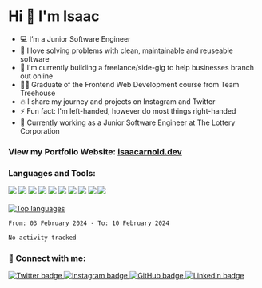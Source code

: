 <!--
**IsaacArnold/IsaacArnold** is a ✨ _special_ ✨ repository because its `README.md` (this file) appears on your GitHub profile.

Here are some ideas to get you started:

- 🔭 I’m currently working on ...
- 🌱 I’m currently learning ...
- 👯 I’m looking to collaborate on ...
- 🤔 I’m looking for help with ...
- 💬 Ask me about ...
- 📫 How to reach me: ...
- 😄 Pronouns: ...
- ⚡ Fun fact: ...
-->
<div align="left">
<h1>Hi 👋 I'm Isaac</h1>
  <ul align="left" >
    <li align="left">💻  I’m a Junior Software Engineer</li>
    <li align="left">🧱  I love solving problems with clean, maintainable and reuseable software</li>
    <li align="left">🌱  I'm currently building a freelance/side-gig to help businesses branch out online</li>
    <li align="left">👨‍🎓  Graduate of the Frontend Web Development course from Team Treehouse</li>
    <li align="left">🔥  I share my journey and projects on Instagram and Twitter</li>
    <li align="left">⚡  Fun fact: I'm left-handed, however do most things right-handed</li>
    <li align="left">💼  Currently working as a Junior Software Engineer at The Lottery Corporation</li>
  </ul>
    
###  View my Portfolio Website: [isaacarnold.dev](https://isaacarnold.dev/)

### Languages and Tools:

![](https://img.shields.io/badge/HTML5-E34F26?style=for-the-badge&logo=html5&logoColor=white)
![](https://img.shields.io/badge/CSS3-1572B6?style=for-the-badge&logo=css3&logoColor=white)
![](https://img.shields.io/badge/SCSS-CC6699?style=for-the-badge&logo=sass&logoColor=white)
![](https://img.shields.io/badge/StyledComponents-DB7093?style=for-the-badge&logo=styledcomponents&logoColor=white)
![](https://img.shields.io/badge/JavaScript-323330?style=for-the-badge&logo=javascript&logoColor=F7DF1E)
![](https://img.shields.io/badge/React-20232A?style=for-the-badge&logo=react&logoColor=61DAFB)
![](https://img.shields.io/badge/Gatsby-663399?style=for-the-badge&logo=gatsby&logoColor=white)
![](https://img.shields.io/badge/TypeScript-3178C6?style=for-the-badge&logo=TypeScript&logoColor=white)
![](https://img.shields.io/badge/Redux-764ABC?style=for-the-badge&logo=Redux&logoColor=white)
![](https://img.shields.io/badge/Hyper-000000?style=for-the-badge&logo=hyper&logoColor=white)
<br/>
<br/>
<a href="https://github.com/IsaacArnold">
<img align="center" src="https://github-readme-stats.vercel.app/api/top-langs/?username=IsaacArnold&layout=compact&theme=react" alt="Top languages" />
</a>
  
<!--START_SECTION:waka-->

```txt
From: 03 February 2024 - To: 10 February 2024

No activity tracked
```

<!--END_SECTION:waka-->

### 🔗 Connect with me:

<a href="https://twitter.com/isaac_codes">
  <img src="https://img.shields.io/badge/Twitter-1DA1F2?style=for-the-badge&logo=twitter&logoColor=white" alt="Twitter badge">
</a>

<a href="https://www.instagram.com/isaac.codes/">
  <img src="https://img.shields.io/badge/Instagram-E4405F?style=for-the-badge&logo=instagram&logoColor=white" alt="Instagram badge">
</a>

<a href="https://github.com/IsaacArnold">
  <img src="https://img.shields.io/badge/GitHub-100000?style=for-the-badge&logo=github&logoColor=white" alt="GitHub badge">
</a>

<a href="https://www.linkedin.com/in/isaac-arnold-64b54279/">
  <img src="https://img.shields.io/badge/LinkedIn-0077B5?style=for-the-badge&logo=linkedin&logoColor=white" alt="LinkedIn badge">
</a>

</div>
